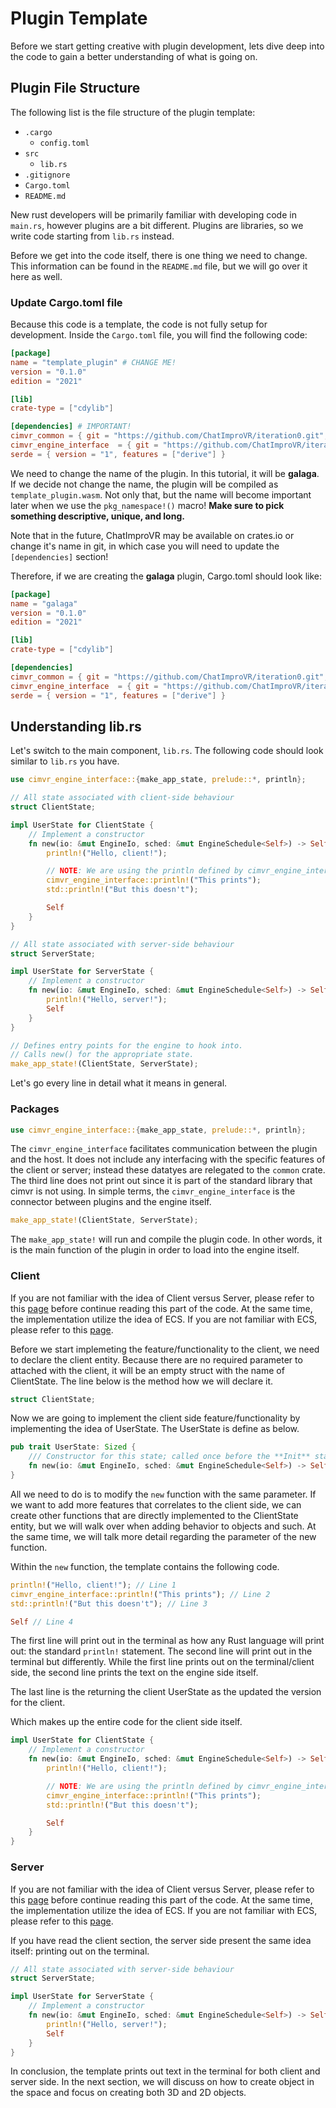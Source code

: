 # Plugin Template

Before we start getting creative with plugin development, lets dive deep into the code to gain a better understanding of what is going on.

## Plugin File Structure
The following list is the file structure of the plugin template:
- `.cargo`
    - `config.toml`
- `src`
    - `lib.rs`
- `.gitignore`
- `Cargo.toml`
- `README.md`

New rust developers will be primarily familiar with developing code in `main.rs`, however plugins are a bit different. Plugins are libraries, so we write code starting from `lib.rs` instead.

Before we get into the code itself, there is one thing we need to change. This information can be found in the `README.md` file, but we will go over it here as well.

### Update Cargo.toml file
Because this code is a template, the code is not fully setup for development. Inside the `Cargo.toml` file, you will find the following code:
```toml
[package]
name = "template_plugin" # CHANGE ME!
version = "0.1.0"
edition = "2021"

[lib]
crate-type = ["cdylib"]

[dependencies] # IMPORTANT!
cimvr_common = { git = "https://github.com/ChatImproVR/iteration0.git", branch = "main" }
cimvr_engine_interface  = { git = "https://github.com/ChatImproVR/iteration0.git", branch = "main" } 
serde = { version = "1", features = ["derive"] }
```

We need to change the name of the plugin. In this tutorial, it will be **galaga**. If we decide not change the name, the plugin will be compiled as `template_plugin.wasm`. Not only that, but the name will become important later when we use the `pkg_namespace!()` macro! __Make sure to pick something descriptive, unique, and long.__

Note that in the future, ChatImproVR may be available on crates.io or change it's name in git, in which case you will need to update the `[dependencies]` section!

Therefore, if we are creating the **galaga** plugin, Cargo.toml should look like:
```toml
[package]
name = "galaga"
version = "0.1.0"
edition = "2021"

[lib]
crate-type = ["cdylib"]

[dependencies]
cimvr_common = { git = "https://github.com/ChatImproVR/iteration0.git", branch = "main" }
cimvr_engine_interface  = { git = "https://github.com/ChatImproVR/iteration0.git", branch = "main" }
serde = { version = "1", features = ["derive"] }
```

## Understanding lib.rs

Let's switch to the main component, `lib.rs`. The following code should look similar to `lib.rs` you have. 

```rust
use cimvr_engine_interface::{make_app_state, prelude::*, println};

// All state associated with client-side behaviour
struct ClientState;

impl UserState for ClientState {
    // Implement a constructor
    fn new(io: &mut EngineIo, sched: &mut EngineSchedule<Self>) -> Self {
        println!("Hello, client!");

        // NOTE: We are using the println defined by cimvr_engine_interface here, NOT the standard library!
        cimvr_engine_interface::println!("This prints");
        std::println!("But this doesn't");

        Self
    }
}

// All state associated with server-side behaviour
struct ServerState;

impl UserState for ServerState {
    // Implement a constructor
    fn new(io: &mut EngineIo, sched: &mut EngineSchedule<Self>) -> Self {
        println!("Hello, server!");
        Self
    }
}

// Defines entry points for the engine to hook into.
// Calls new() for the appropriate state.
make_app_state!(ClientState, ServerState);
```




Let's go every line in detail what it means in general.

### Packages

```rust
use cimvr_engine_interface::{make_app_state, prelude::*, println};
```

The `cimvr_engine_interface` facilitates communication between the plugin and the host. It does not include any interfacing with the specific features of the client or server; instead these datatyes are relegated to the `common` crate. The third line does not print out since it is part of the standard library that cimvr is not using. In simple terms, the `cimvr_engine_interface` is the connector between plugins and the engine itself. 

```rust
make_app_state!(ClientState, ServerState);
```
The `make_app_state!` will run and compile the plugin code. In other words, it is the main function of the plugin in order to load into the engine itself.

### Client 

If you are not familiar with the idea of Client versus Server, please refer to this [page](../Core_Concepts/client_and_server.md) before continue reading this part of the code. At the same time, the implementation utilize the idea of ECS. If you are not familiar with ECS, please refer to this [page](../Core_Concepts/core_concepts.html#entity-component-system).

Before we start implemeting the feature/functionality to the client, we need to declare the client entity. Because there are no required parameter to attached with the client, it will be an empty struct with the name of ClientState. The line below is the method how we will declare it.

```rust
struct ClientState;
```

Now we are going to implement the client side feature/functionality by implementing the idea of UserState. The UserState is define as below.
```rust
pub trait UserState: Sized {
    /// Constructor for this state; called once before the **Init** stage.
    fn new(io: &mut EngineIo, sched: &mut EngineSchedule<Self>) -> Self;
}
```
All we need to do is to modify the `new` function with the same parameter. If we want to add more features that correlates to the client side, we can create other functions that are directly implemented to the ClientState entity, but we will walk over when adding behavior to objects and such. At the same time, we will talk more detail regarding the parameter of the new function.

Within the `new` function, the template contains the following code.

```rust
println!("Hello, client!"); // Line 1
cimvr_engine_interface::println!("This prints"); // Line 2
std::println!("But this doesn't"); // Line 3

Self // Line 4
```
The first line will print out in the terminal as how any Rust language will print out: the standard `println!` statement.
The second line will print out in the terminal but differently. While the first line prints out on the terminal/client side, the second line prints the text on the engine side itself. 

The last line is the returning the client UserState as the updated the version for the client.

Which makes up the entire code for the client side itself.

```rust
impl UserState for ClientState {
    // Implement a constructor
    fn new(io: &mut EngineIo, sched: &mut EngineSchedule<Self>) -> Self {
        println!("Hello, client!");

        // NOTE: We are using the println defined by cimvr_engine_interface here, NOT the standard library!
        cimvr_engine_interface::println!("This prints");
        std::println!("But this doesn't");

        Self
    }
}
```

### Server

If you are not familiar with the idea of Client versus Server, please refer to this [page](../Core_Concepts/client_and_server.md) before continue reading this part of the code. At the same time, the implementation utilize the idea of ECS. If you are not familiar with ECS, please refer to this [page](../Core_Concepts/core_concepts.html#entity-component-system).


If you have read the client section, the server side present the same idea itself: printing out on the terminal.

```rust
// All state associated with server-side behaviour
struct ServerState;

impl UserState for ServerState {
    // Implement a constructor
    fn new(io: &mut EngineIo, sched: &mut EngineSchedule<Self>) -> Self {
        println!("Hello, server!");
        Self
    }
}
```
In conclusion, the template prints out text in the terminal for both client and server side. In the next section, we will discuss on how to create object in the space and focus on creating both 3D and 2D objects.
